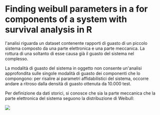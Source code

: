 # Finding weibull parameters in a for components of a system with survival analysis in R

l'analisi riguarda un dataset contenente rapporti di guasto di un piccolo sistema composto da una parte elettronica e una parte meccanica. La rottura di una soltanto di esse causa già il guasto del sistema nel complesso. 

La modalità di guasto del sistema in oggetto non consente un'analisi approfondita sulle singole modalità di guasto dei componenti che lo compongono: per risalire ai parametri affidabilistici del sistema, occorre andare a ritroso dalla densità di guasto ottenuta da 10.000 test. 

Per definizione da dati storici, si conosce che sia la parte meccanica che la parte elettronica del sistema seguono la distribuzione di Weibull: 

<img src="https://latex.codecogs.com/gif.latex?\(f(x)=\frac{\beta}{\alpha}(\frac{x}{\alpha})^{(\beta-1)}\exp{(-((x)/\alpha)^{\beta})}\hspace{.3in} x \ge \mu; \gamma, \alpha > 0 \) " /> 


 
